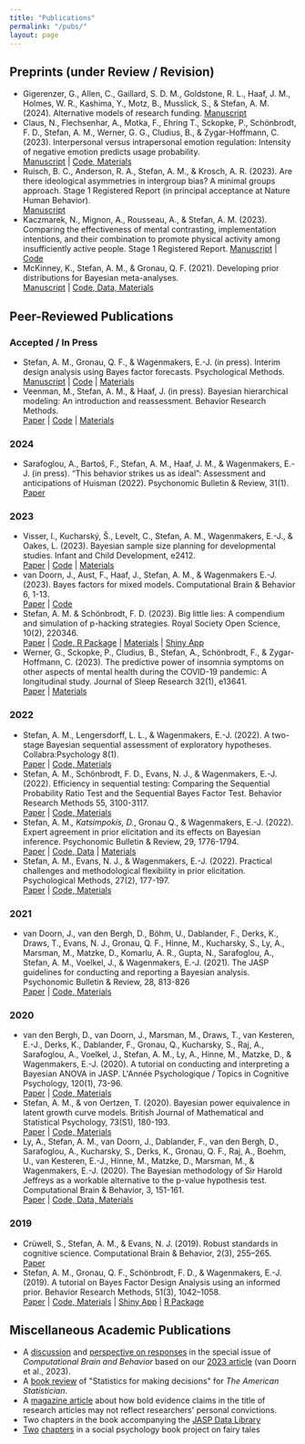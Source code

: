 ```yaml
---
title: "Publications"
permalink: "/pubs/"
layout: page
---
```


## Preprints (under Review / Revision)

- Gigerenzer, G., Allen, C., Gaillard, S. D. M., Goldstone, R. L., Haaf, J. M., Holmes, W. R., Kashima, Y., Motz, B., Musslick, S., & Stefan, A. M. (2024). Alternative models of research funding. 
[Manuscript](https://philsci-archive.pitt.edu/23484/)
-  Claus, N., Flechsenhar, A., Motka, F., Ehring T., Sckopke, P., Schönbrodt, F. D., Stefan, A. M., Werner, G. G., Cludius, B., & Zygar-Hoffmann, C. (2023). Interpersonal versus intrapersonal emotion regulation: Intensity of negative emotion predicts usage probability.  
[Manuscript](https://osf.io/a7q93) | [Code, Materials](https://osf.io/hjzpw/)
-  Ruisch, B. C., Anderson, R. A., Stefan, A. M., & Krosch, A. R. (2023). Are there ideological asymmetries in intergroup bias? A minimal groups approach. Stage 1 Registered Report (in principal acceptance at Nature Human Behavior).  
[Manuscript](https://osf.io/jxsgw/?view_only=1b1994774989419eac3be214fce974f7)
-  Kaczmarek, N., Mignon, A., Rousseau, A., & Stefan, A. M. (2023). Comparing the effectiveness of mental contrasting, implementation intentions, and their combination to promote physical activity among insufficiently active people. Stage 1 Registered Report.
[Manuscript](https://osf.io/92v8k/) | [Code](https://github.com/astefan1/GoalAchievement)
-  McKinney, K., Stefan, A. M., & Gronau, Q. F. (2021). Developing prior distributions for Bayesian meta-analyses.  
[Manuscript](https://psyarxiv.com/2v5bz/) | [Code, Data, Materials](https://osf.io/2xubf/)

## Peer-Reviewed Publications

### Accepted / In Press

- Stefan, A. M., Gronau, Q. F., & Wagenmakers, E.-J. (in press). Interim design analysis using Bayes factor forecasts. Psychological Methods.  
[Manuscript](https://psyarxiv.com/9sazk) | [Code](https://github.com/astefan1/forecastBF) | [Materials](https://osf.io/xh2ep/)
- Veenman, M., Stefan, A. M., & Haaf, J. (in press). Bayesian hierarchical modeling: An introduction and reassessment. Behavior Research Methods.  
[Paper](https://doi.org/10.3758/s13428-023-02204-3) | [Code](https://github.com/MyrtheV/Bayesian-Hierarchical-Modelling-An-Introduction-and-Reassessment/tree/main) | [Materials](https://osf.io/cn73e/) 

### 2024
- Sarafoglou, A., Bartoš, F., Stefan, A. M., Haaf, J. M., & Wagenmakers, E.-J. (in press). “This behavior strikes us as ideal”: Assessment and anticipations of Huisman (2022). Psychonomic Bulletin & Review, 31(1).  
[Paper](https://doi.org/10.3758/s13423-023-02299-x)

### 2023

- Visser, I., Kucharský, Š., Levelt, C., Stefan, A. M., Wagenmakers, E.-J., & Oakes, L. (2023). Bayesian sample size planning for developmental studies. Infant and Child Development, e2412.  
[Paper](https://doi.org/10.1002/icd.2412) | [Code](https://github.com/Kucharssim/infant-sequential-testing/tree/main) | [Materials](https://osf.io/wak9e/) 
- van Doorn, J., Aust, F., Haaf, J., Stefan, A. M., & Wagenmakers E.-J. (2023). Bayes factors for mixed models. Computational Brain & Behavior 6, 1-13.  
[Paper](https://doi.org/10.1007/s42113-021-00113-2) | [Code](https://osf.io/srgwp/)
- Stefan, A. M. & Schönbrodt, F. D. (2023). Big little lies: A compendium and simulation of p-hacking strategies. Royal Society Open Science, 10(2), 220346.  
[Paper](https://doi.org/10.1098/rsos.220346) | [Code, R Package](https://github.com/astefan1/phacking_compendium) | [Materials](https://osf.io/5nbkc/) | [Shiny App](https://shiny.psy.lmu.de/felix/ShinyPHack/) 
- Werner, G., Sckopke, P., Cludius, B., Stefan, A., Schönbrodt, F., & Zygar-Hoffmann, C. (2023). The predictive power of insomnia symptoms on other aspects of mental health during the COVID-19 pandemic: A longitudinal study. Journal of Sleep Research 32(1), e13641.  
[Paper](https://doi.org/10.1111/jsr.13641) | [Materials](https://osf.io/72ejg/)

### 2022

- Stefan, A. M., Lengersdorff, L. L., & Wagenmakers, E.-J. (2022). A two-stage Bayesian sequential assessment of exploratory hypotheses. Collabra:Psychology 8(1).  
[Paper](https://doi.org/10.1525/collabra.40350) | [Code, Materials](https://osf.io/z3ckm/)
- Stefan, A. M., Schönbrodt, F. D., Evans, N. J., & Wagenmakers, E.-J. (2022). Efficiency in sequential testing: Comparing the Sequential Probability Ratio Test and the Sequential Bayes Factor Test. Behavior Research Methods 55, 3100-3117.  
[Paper](https://doi.org/10.3758/s13428-021-01754-8) | [Code, Materials](https://osf.io/5esbc/)
- Stefan, A. M.*, Katsimpokis, D.*, Gronau Q., & Wagenmakers, E.-J. (2022). Expert agreement in prior elicitation and its effects on Bayesian inference. Psychonomic Bulletin & Review, 29, 1776-1794.    
[Paper](https://doi.org/10.3758/s13423-022-02074-4) | [Code, Data](https://github.com/astefan1/ExpertAgreement) | [Materials](https://osf.io/vqszj/)
- Stefan, A. M., Evans, N. J., & Wagenmakers, E.-J. (2022). Practical challenges and methodological flexibility in prior elicitation. Psychological Methods, 27(2), 177-197.  
[Paper](https://doi.org/10.1037/met0000354) | [Code, Materials](https://osf.io/tbz6n/)

### 2021

- van Doorn, J., van den Bergh, D., Böhm, U., Dablander, F., Derks, K., Draws, T., Evans, N. J., Gronau, Q. F., Hinne, M., Kucharsky, S., Ly, A., Marsman, M., Matzke, D., Komarlu, A. R., Gupta, N., Sarafoglou, A., Stefan, A. M., Voelkel, J., & Wagenmakers, E.-J. (2021). The JASP guidelines for conducting and reporting a Bayesian analysis. Psychonomic Bulletin & Review, 28, 813-826  
[Paper](https://doi.org/10.3758/s13423-020-01798-5) | [Code, Materials](https://osf.io/nw49j/)

### 2020

- van den Bergh, D., van Doorn, J., Marsman, M., Draws, T., van Kesteren, E.-J., Derks, K., Dablander, F., Gronau, Q., Kucharsky, S., Raj, A., Sarafoglou, A., Voelkel, J., Stefan, A. M., Ly, A., Hinne, M., Matzke, D., & Wagenmakers, E.-J. (2020). A tutorial on conducting and interpreting a Bayesian ANOVA in JASP. L'Année Psychologique / Topics in Cognitive Psychology, 120(1), 73-96.  
[Paper](https://doi.org/10.3917/anpsy1.201.0073) | [Code, Materials](https://osf.io/f8krs/)
- Stefan, A. M., & von Oertzen, T. (2020). Bayesian power equivalence in latent growth curve models. British Journal of Mathematical and Statistical Psychology, 73(S1), 180-193.  
[Paper](https://doi.org/10.1111/bmsp.12193) | [Code, Materials](https://osf.io/hkt4p/)
- Ly, A., Stefan, A. M., van Doorn, J., Dablander, F., van den Bergh, D., Sarafoglou, A., Kucharsky, S., Derks, K., Gronau, Q. F., Raj, A., Boehm, U., van Kesteren, E.-J., Hinne, M., Matzke, D., Marsman, M., & Wagenmakers, E.-J. (2020). The Bayesian methodology of Sir Harold Jeffreys as a workable alternative to the p-value hypothesis test. Computational Brain & Behavior, 3, 151-161.  
[Paper](https://doi.org/10.1007/s42113-019-00070-x) | [Code, Data, Materials](https://osf.io/7b6ws/)

### 2019

- Crüwell, S., Stefan, A. M., & Evans, N. J. (2019). Robust standards in cognitive science. Computational Brain & Behavior, 2(3), 255–265.  
[Paper](https://doi.org/10.1007/s42113-019-00049-8) 
- Stefan, A. M., Gronau, Q. F., Schönbrodt, F. D., & Wagenmakers, E.-J. (2019). A tutorial on Bayes Factor Design Analysis using an informed prior. Behavior Research Methods, 51(3), 1042–1058.  
[Paper](https://doi.org/10.3758/s13428-018-01189-8) | [Code, Materials](https://osf.io/3f5qd/) | [Shiny App](https://shinyapps.org/showapp.php?app=https://shinyapps.org/apps/BFDA/&by=Angelika%20Stefan&title=BFDA%20-%20A%20Shiny%20App%20for%20Bayesian%20Design%20Analysis&shorttitle=BFDA) | [R Package](https://github.com/nicebread/BFDA)

## Miscellaneous Academic Publications

- A [discussion](https://doi.org/10.1007/s42113-022-00160-3) and [perspective on responses]( https://doi.org/10.1007/s42113-022-00158-x ) in the special issue of *Computational Brain and Behavior* based on our [2023 article](https://doi.org/10.1007/s42113-021-00113-2) (van Doorn et al., 2023). 
- A [book review](https://doi.org/10.1080/00031305.2021.2020003) of "Statistics for making decisions" for *The American Statistician*.
- A [magazine article](https://doi.org/10.1111/1740-9713.01493) about how bold evidence claims in the title of research articles may not reflect researchers' personal convictions.
- Two chapters in the book accompanying the [JASP Data Library](https://doi.org/10.31234/osf.io/vr2u8)
- [Two](https://doi.org/10.1007/978-3-662-53668-1_19) [chapters](https://doi.org/10.1007/978-3-662-53668-1_15) in a social psychology book project on fairy tales
